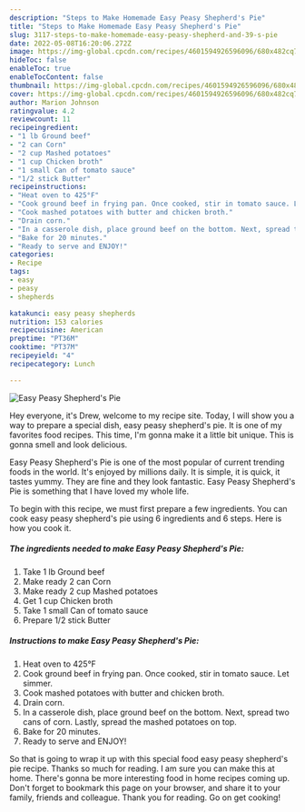 ```yaml
---
description: "Steps to Make Homemade Easy Peasy Shepherd's Pie"
title: "Steps to Make Homemade Easy Peasy Shepherd's Pie"
slug: 3117-steps-to-make-homemade-easy-peasy-shepherd-and-39-s-pie
date: 2022-05-08T16:20:06.272Z
image: https://img-global.cpcdn.com/recipes/4601594926596096/680x482cq70/easy-peasy-shepherds-pie-recipe-main-photo.jpg
hideToc: false
enableToc: true
enableTocContent: false
thumbnail: https://img-global.cpcdn.com/recipes/4601594926596096/680x482cq70/easy-peasy-shepherds-pie-recipe-main-photo.jpg
cover: https://img-global.cpcdn.com/recipes/4601594926596096/680x482cq70/easy-peasy-shepherds-pie-recipe-main-photo.jpg
author: Marion Johnson
ratingvalue: 4.2
reviewcount: 11
recipeingredient:
- "1 lb Ground beef"
- "2 can Corn"
- "2 cup Mashed potatoes"
- "1 cup Chicken broth"
- "1 small Can of tomato sauce"
- "1/2 stick Butter"
recipeinstructions:
- "Heat oven to 425°F"
- "Cook ground beef in frying pan. Once cooked, stir in tomato sauce. Let simmer."
- "Cook mashed potatoes with butter and chicken broth."
- "Drain corn."
- "In a casserole dish, place ground beef on the bottom. Next, spread two cans of corn. Lastly, spread the mashed potatoes on top."
- "Bake for 20 minutes."
- "Ready to serve and ENJOY!"
categories:
- Recipe
tags:
- easy
- peasy
- shepherds

katakunci: easy peasy shepherds 
nutrition: 153 calories
recipecuisine: American
preptime: "PT36M"
cooktime: "PT37M"
recipeyield: "4"
recipecategory: Lunch

---
```



![Easy Peasy Shepherd&#39;s Pie](https://img-global.cpcdn.com/recipes/4601594926596096/680x482cq70/easy-peasy-shepherds-pie-recipe-main-photo.jpg)

Hey everyone, it's Drew, welcome to my recipe site. Today, I will show you a way to prepare a special dish, easy peasy shepherd&#39;s pie. It is one of my favorites food recipes. This time, I'm gonna make it a little bit unique. This is gonna smell and look delicious.

Easy Peasy Shepherd&#39;s Pie is one of the most popular of current trending foods in the world. It's enjoyed by millions daily. It is simple, it is quick, it tastes yummy. They are fine and they look fantastic. Easy Peasy Shepherd&#39;s Pie is something that I have loved my whole life.




To begin with this recipe, we must first prepare a few ingredients. You can cook easy peasy shepherd&#39;s pie using 6 ingredients and 6 steps. Here is how you cook it.

<!--inarticleads1-->

##### The ingredients needed to make Easy Peasy Shepherd&#39;s Pie:

1. Take 1 lb Ground beef
1. Make ready 2 can Corn
1. Make ready 2 cup Mashed potatoes
1. Get 1 cup Chicken broth
1. Take 1 small Can of tomato sauce
1. Prepare 1/2 stick Butter




<!--inarticleads2-->

##### Instructions to make Easy Peasy Shepherd&#39;s Pie:

1. Heat oven to 425°F
1. Cook ground beef in frying pan. Once cooked, stir in tomato sauce. Let simmer.
1. Cook mashed potatoes with butter and chicken broth.
1. Drain corn.
1. In a casserole dish, place ground beef on the bottom. Next, spread two cans of corn. Lastly, spread the mashed potatoes on top.
1. Bake for 20 minutes.
1. Ready to serve and ENJOY!



So that is going to wrap it up with this special food easy peasy shepherd&#39;s pie recipe. Thanks so much for reading. I am sure you can make this at home. There's gonna be more interesting food in home recipes coming up. Don't forget to bookmark this page on your browser, and share it to your family, friends and colleague. Thank you for reading. Go on get cooking!
